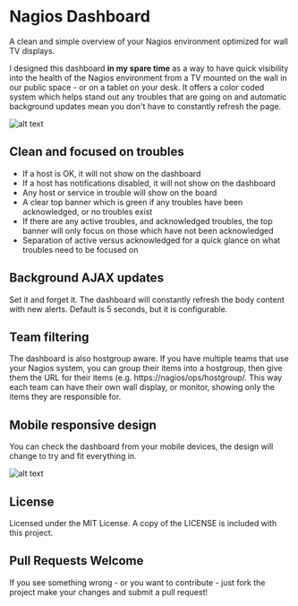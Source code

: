 # Nagios Dashboard
A clean and simple overview of your Nagios environment optimized for wall TV displays. 

I designed this dashboard **in my spare time** as a way to have quick visibility into the health of the Nagios environment from a TV mounted on the wall in our public space - or on a tablet on your desk. It offers a color coded system which helps stand out any troubles that are going on and automatic background updates mean you don't have to constantly refresh the page.

![alt text](http://i.imgur.com/BmZ4CxB.jpg "Nagios Dashboard")

## Clean and focused on troubles
* If a host is OK, it will not show on the dashboard
* If a host has notifications disabled, it will not show on the dashboard
* Any host or service in trouble will show on the board
* A clear top banner which is green if any troubles have been acknowledged, or no troubles exist
* If there are any active troubles, and acknowledged troubles, the top banner will only focus on those which have not been acknowledged
* Separation of active versus acknowledged for a quick glance on what troubles need to be focused on

## Background AJAX updates
Set it and forget it. The dashboard will constantly refresh the body content with new alerts. Default is 5 seconds, but it is configurable. 

## Team filtering
The dashboard is also hostgroup aware. If you have multiple teams that use your Nagios system, you can group their items into a hostgroup, then give them the URL for their items (e.g. https://nagios/ops/hostgroup/. This way each team can have their own wall display, or monitor, showing only the items they are responsible for. 

## Mobile responsive design
You can check the dashboard from your mobile devices, the design will change to try and fit everything in. 

![alt text](http://i.imgur.com/Q60DgLml.png "Nagios Dashboard Mobile")

## License
Licensed under the MIT License. A copy of the LICENSE is included with this project.

## Pull Requests Welcome
If you see something wrong - or you want to contribute - just fork the project make your changes and submit a pull request!
